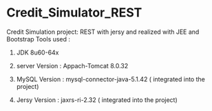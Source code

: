 # Credit_Simulator_REST
Credit Simulation project: REST with jersy and realized with JEE and Bootstrap
Tools used :

 1)  JDK 8u60-64x

 2) server 	 Version : Appach-Tomcat 8.0.32

 3) MySQL	 Version : mysql-connector-java-5.1.42 ( integrated into the project)


 4) Jersy  	 Version : jaxrs-ri-2.32 ( integrated into the project)
